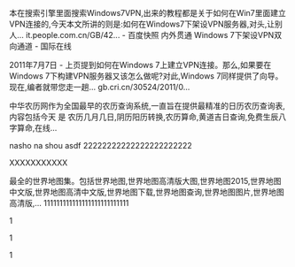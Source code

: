 
本在搜索引擎里面搜索Windows7VPN,出来的教程都是关于如何在Win7里面建立VPN连接的,今天本文所讲的则是:如何在Windows7下架设VPN服务器,对头,让别人...
it.people.com.cn/GB/42...  - 百度快照
内外贯通 Windows 7下架设VPN双向通道 - 国际在线

2011年7月7日 - 上页提到如何在Windows 7上建立VPN连接。那么,如果要在Windows 7下构建VPN服务器又该怎么做呢?对此,Windows 7同样提供了向导。现在,编者就带您走一趟...
gb.cri.cn/30524/2011/0...  

中华农历网作为全国最早的农历查询系统,一直旨在提供最精准的日历农历查询表,内容包括今天
是
农历几月几日,阴历阳历转换,农历算命,黄道吉日查询,免费生辰八字算命,在线...



nasho na shou asdf
22222222222222222222222

XXXXXXXXXXX

最全的世界地图集。包括世界地图,世界地图高清版大图,世界地图2015,世界地图中文版,世界地图高清中文版,世界地图下载,世界地图查询,世界地图图片,世界地图高清版,...
111111111111111111111111111


1


1


1


